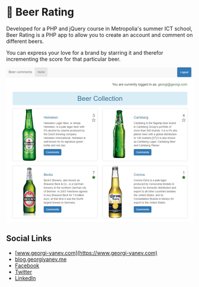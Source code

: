 # :beer: Beer Rating

Developed for a PHP and jQuery course in Metropolia's summer ICT school, Beer Rating is a PHP app to allow you to create an account and comment on different beers.

You can express your love for a brand by starring it and therefor incrementing the score for that particular beer.

![Beer Rating Preview](beer-rating-preview.png)

## Social Links

- [www.georgi-yanev.com](https://www.georgi-yanev.com)
- [blog.georgiyanev.me](https://blog.georgiyanev.me)
- [Facebook](https://www.facebook.com/jumpalottahigh/)
- [Twitter](https://www.twitter.com/jumpalottahigh/)
- [LinkedIn](https://www.linkedin.com/in/yanevgeorgi/)
